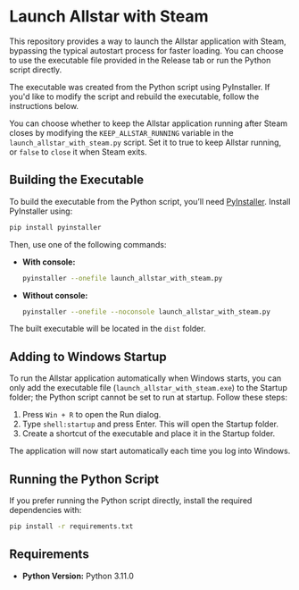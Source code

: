 
# Launch Allstar with Steam

This repository provides a way to launch the Allstar application with Steam, bypassing the typical autostart process for faster loading. You can choose to use the executable file provided in the Release tab or run the Python script directly.

The executable was created from the Python script using PyInstaller. If you'd like to modify the script and rebuild the executable, follow the instructions below.

You can choose whether to keep the Allstar application running after Steam closes by modifying the `KEEP_ALLSTAR_RUNNING` variable in the `launch_allstar_with_steam.py` script. Set it to true to keep Allstar running, or `false` to `close` it when Steam exits.

## Building the Executable

To build the executable from the Python script, you’ll need [PyInstaller](https://pyinstaller.org/en/stable/). Install PyInstaller using:

```bash
pip install pyinstaller
```

Then, use one of the following commands:

- **With console:**  
  ```bash
  pyinstaller --onefile launch_allstar_with_steam.py
  ```

- **Without console:**  
  ```bash
  pyinstaller --onefile --noconsole launch_allstar_with_steam.py
  ```

The built executable will be located in the `dist` folder.

## Adding to Windows Startup

To run the Allstar application automatically when Windows starts, you can only add the executable file (`launch_allstar_with_steam.exe`) to the Startup folder; the Python script cannot be set to run at startup. Follow these steps:

1. Press `Win + R` to open the Run dialog.
2. Type `shell:startup` and press Enter. This will open the Startup folder.
3. Create a shortcut of the executable and place it in the Startup folder.

The application will now start automatically each time you log into Windows.

## Running the Python Script

If you prefer running the Python script directly, install the required dependencies with:

```bash
pip install -r requirements.txt
```

## Requirements

- **Python Version:** Python 3.11.0
